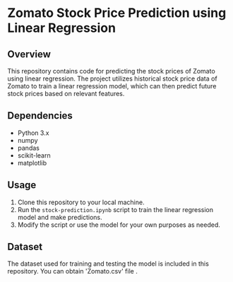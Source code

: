 # Zomato Stock Price Prediction using Linear Regression

## Overview
This repository contains code for predicting the stock prices of Zomato using linear regression. The project utilizes historical stock price data of Zomato to train a linear regression model, which can then predict future stock prices based on relevant features.

## Dependencies
- Python 3.x
- numpy
- pandas
- scikit-learn
- matplotlib

## Usage
1. Clone this repository to your local machine.
2. Run the `stock-prediction.ipynb` script to train the linear regression model and make predictions.
3. Modify the script or use the model for your own purposes as needed.

## Dataset
The dataset used for training and testing the model is included in this repository. You can obtain 'Zomato.csv' file .

